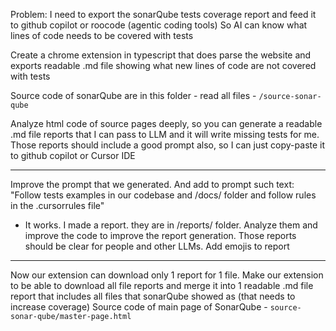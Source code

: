 Problem: I need to export the sonarQube tests coverage report and feed it to github copilot or roocode (agentic coding tools)
So AI can know what lines of code needs to be covered with tests

Create a chrome extension in typescript that does parse the website and exports readable .md file showing what new lines of code are not covered with tests

Source code of sonarQube are in this folder - read all files - `/source-sonar-qube`

Analyze html code of source pages deeply, so you can generate a readable .md file reports that I can pass to LLM and it will write missing tests for me. Those reports should include a good prompt also, so I can just copy-paste it to github copilot or Cursor IDE

-----
Improve the prompt that we generated. And add to prompt such text:
"Follow tests examples in our codebase and /docs/ folder and follow rules in the .cursorrules file"

- It works. I made a report. they are in /reports/ folder. Analyze them and improve the code to improve the report generation. Those reports should be clear for people and other LLMs. Add emojis to report

-----
Now our extension can download only 1 report for 1 file.
Make our extension to be able to download all file reports and merge it into 1 readable .md file report that includes all files that sonarQube showed as (that needs to increase coverage)
Source code of main page of SonarQube - `source-sonar-qube/master-page.html`